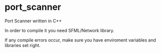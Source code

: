 # port_scanner
Port Scanner written in C++

In order to compile it you need SFML/Network library.

If any compile errors occur, make sure you have enviroment variables and libraries set right.
